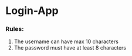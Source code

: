 # Login-App

### Rules:

1. The username can have max 10 characters
2. The password must have at least 8 characters
